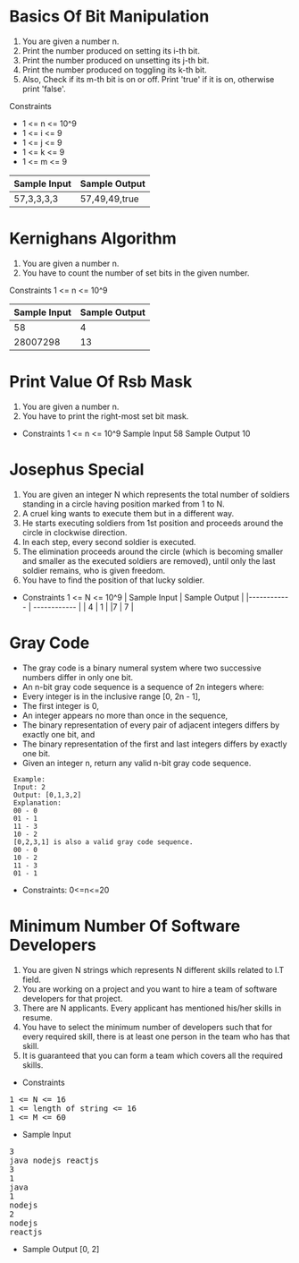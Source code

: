 # Basics Of Bit Manipulation

1. You are given a number n.
2. Print the number produced on setting its i-th bit.
3. Print the number produced on unsetting its j-th bit.
4. Print the number produced on toggling its k-th bit.
5. Also, Check if its m-th bit is on or off. Print 'true' if it is on, otherwise print 'false'.

Constraints
- 1 <= n <= 10^9
- 1 <= i <= 9
- 1 <= j <= 9
- 1 <= k <= 9
- 1 <= m <= 9

| Sample Input | Sample Output |
| ------------ | ------------- |
| 57,3,3,3,3  | 57,49,49,true |


# Kernighans Algorithm
1. You are given a number n.
2. You have to count the number of set bits in the given number.

Constraints
1 <= n <= 10^9

| Sample Input | Sample Output |
| ------------ | ------------- |
| 58 | 4 |
| 28007298 | 13 |

# Print Value Of Rsb Mask

1. You are given a number n.
2. You have to print the right-most set bit mask.

- Constraints
1 <= n <= 10^9
Sample Input
58
Sample Output
10

# Josephus Special

1. You are given an integer N which represents the total number of soldiers standing in a circle 
     having position marked from 1 to N.
2. A cruel king wants to execute them but in a different way.
3. He starts executing soldiers from 1st position and proceeds around the circle in clockwise 
     direction.
4. In each step, every second soldier is executed.
5. The elimination proceeds around the circle (which is becoming smaller and smaller as the 
     executed soldiers are removed), until only the last soldier remains, who is given freedom.
6. You have to find the position of that lucky soldier.
- Constraints
1 <= N <= 10^9
| Sample Input | Sample Output |
|------------ | ------------ |
| 4 | 1 |
|7 | 7 |

# Gray Code
- The gray code is a binary numeral system where two successive numbers differ in only one bit.
- An n-bit gray code sequence is a sequence of 2n integers where:
- Every integer is in the inclusive range [0, 2n - 1],
- The first integer is 0,
- An integer appears no more than once in the sequence,
- The binary representation of every pair of adjacent integers differs by exactly one bit, and
- The binary representation of the first and last integers differs by exactly one bit.
- Given an integer n, return any valid n-bit gray code sequence.

```
 Example:
 Input: 2
 Output: [0,1,3,2]
 Explanation:
 00 - 0
 01 - 1
 11 - 3
 10 - 2
 [0,2,3,1] is also a valid gray code sequence.
 00 - 0
 10 - 2
 11 - 3
 01 - 1
 ```
- Constraints:
0<=n<=20

# Minimum Number Of Software Developers

1. You are given N strings which represents N different skills related to I.T field.
2. You are working on a project and you want to hire a team of software developers for that project.
3. There are N applicants. Every applicant has mentioned his/her skills in resume.
4. You have to select the minimum number of developers such that for every required skill, there is 
     at least one person in the team who has that skill.
5. It is guaranteed that you can form a team which covers all the required skills.
- Constraints
<pre>
1 <= N <= 16
1 <= length of string <= 16
1 <= M <= 60
</pre>
- Sample Input
<pre>
3
java nodejs reactjs
3
1
java
1
nodejs
2
nodejs
reactjs
</pre>
- Sample Output
[0, 2]
